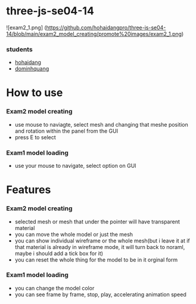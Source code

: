 # three-js-se04-14
![exam2_1.png] (https://github.com/hohaidangpro/three-js-se04-14/blob/main/exam2_model_creating/promote%20images/exam2_1.png)

### students
 - [hohaidang](https://github.com/hohaidangpro)
 - [dominhquang](https://github.com/QuangDo2311)

# How to use
### Exam2 model creating
- use mouse to naviagte, select mesh and changing that meshe position and rotation within the panel from the GUI
- press E to select
### Exam1 model loading
- use your mouse to navigate, select option on GUI


# Features
### Exam2 model creating
- selected mesh or mesh that under the pointer will have transparent material
- you can move the whole model or just the mesh
- you can show individual wireframe or the whole mesh(but i leave it at if that material is already in wireframe mode, it will turn back to noraml, maybe i should add a tick box for it)
- you can reset the whole thing for the model to be in it orginal form
### Exam1 model loading
- you can change the model color
- you can see frame by frame, stop, play, accelerating animation speed

